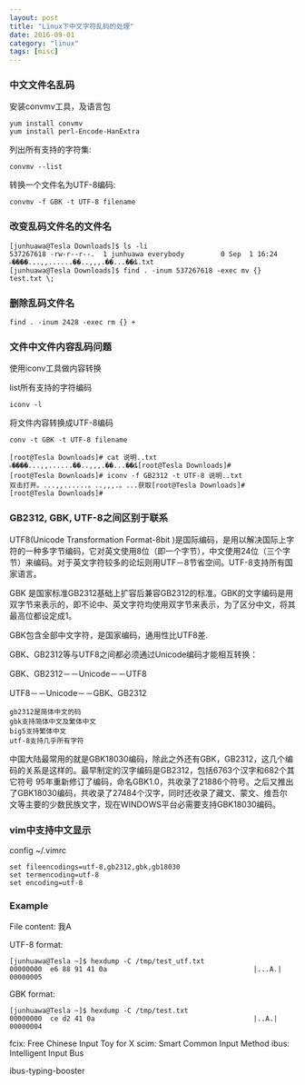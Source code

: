 ```yaml
---
layout: post
title: "Linux下中文字符乱码的处理"
date: 2016-09-01
category: "linux" 
tags: [misc]
---
```

### 中文文件名乱码

安装convmv工具，及语言包

    yum install convmv
    yum install perl-Encode-HanExtra

列出所有支持的字符集:

    convmv --list

转换一个文件名为UTF-8编码:

    convmv -f GBK -t UTF-8 filename

### 改变乱码文件名的文件名

    [junhuawa@Tesla Downloads]$ ls -li
    537267618 -rw-r--r--.  1 junhuawa everybody         0 Sep  1 16:24 ˫����...,,......��..,,,.��...��ȡ.txt
    [junhuawa@Tesla Downloads]$ find . -inum 537267618 -exec mv {} test.txt \;

### 删除乱码文件名

    find . -inum 2428 -exec rm {} +

### 文件中文件内容乱码问题

使用iconv工具做内容转换

list所有支持的字符编码

    iconv -l

将文件内容转换成UTF-8编码

    conv -t GBK -t UTF-8 filename

    [root@Tesla Downloads]# cat 说明..txt
    ˫����...,,......��..,,,.��...��ȡ[root@Tesla Downloads]# 
    [root@Tesla Downloads]# iconv -f GB2312 -t UTF-8 说明..txt
    双击打开。...,,......。..,,,.。...获取[root@Tesla Downloads]# 
    [root@Tesla Downloads]#

### GB2312, GBK, UTF-8之间区别于联系

UTF8(Unicode Transformation Format-8bit
)是国际编码，是用以解决国际上字符的一种多字节编码，它对英文使用8位（即一个字节），中文使用24位（三个字节）来编码。对于英文字符较多的论坛则用UTF－8节省空间。UTF-8支持所有国家语言。 

GBK 是国家标准GB2312基础上扩容后兼容GB2312的标准。GBK的文字编码是用双字节来表示的，即不论中、英文字符均使用双字节来表示，为了区分中文，将其最高位都设定成1。

GBK包含全部中文字符，是国家编码，通用性比UTF8差.

GBK、GB2312等与UTF8之间都必须通过Unicode编码才能相互转换：

GBK、GB2312－－Unicode－－UTF8 

UTF8－－Unicode－－GBK、GB2312 

    gb2312是简体中文的码
    gbk支持简体中文及繁体中文
    big5支持繁体中文
    utf-8支持几乎所有字符

中国大陆最常用的就是GBK18030编码，除此之外还有GBK，GB2312，这几个编码的关系是这样的。最早制定的汉字编码是GB2312，包括6763个汉字和682个其它符号
95年重新修订了编码，命名GBK1.0，共收录了21886个符号。之后又推出了GBK18030编码，共收录了27484个汉字，同时还收录了藏文、蒙文、维吾尔
文等主要的少数民族文字，现在WINDOWS平台必需要支持GBK18030编码。

### vim中支持中文显示

config ~/.vimrc

    set fileencodings=utf-8,gb2312,gbk,gb18030
    set termencoding=utf-8
    set encoding=utf-8

### Example

File content:
    我A
    
UTF-8 format:

    [junhuawa@Tesla ~]$ hexdump -C /tmp/test_utf.txt 
    00000000  e6 88 91 41 0a                                    |...A.|
    00000005

GBK format:

    [junhuawa@Tesla ~]$ hexdump -C /tmp/test.txt 
    00000000  ce d2 41 0a                                       |..A.|
    00000004

fcix:  Free Chinese Input Toy for X
scim: Smart Common Input Method
ibus:  Intelligent Input Bus 

ibus-typing-booster 
